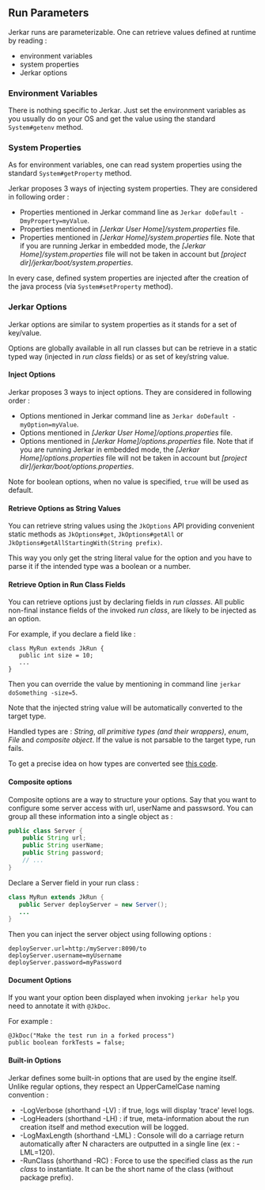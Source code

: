 ## Run Parameters

Jerkar runs are parameterizable. One can retrieve values defined at runtime by reading :

* environment variables
* system properties
* Jerkar options

### Environment Variables
There is nothing specific to Jerkar. Just set the environment variables as you usually do on your OS and get 
the value using the standard `System#getenv` method.

### System Properties
As for environment variables, one can read system properties using the standard `System#getProperty` method.

Jerkar proposes 3 ways of injecting system properties. They are considered in following order :

* Properties mentioned in Jerkar command line as `Jerkar doDefault -DmyProperty=myValue`.
* Properties mentioned in _[Jerkar User Home]/system.properties_ file. 
* Properties mentioned in _[Jerkar Home]/system.properties_ file. 
  Note that if you are running Jerkar in embedded mode, the _[Jerkar Home]/system.properties_ file will not be taken in account but _[project dir]/jerkar/boot/system.properties_.

In every case, defined system properties are injected after the creation of the java process (via `System#setProperty` method).

### Jerkar Options

Jerkar options are similar to system properties as it stands for a set of key/value. 

Options are globally available in all run classes but can be retrieve in a static typed way (injected in _run class_ fields) 
or as set of key/string value.

#### Inject Options

Jerkar proposes 3 ways to inject options. They are considered in following order :

* Options mentioned in Jerkar command line as `Jerkar doDefault -myOption=myValue`.
* Options mentioned in _[Jerkar User Home]/options.properties_ file.
* Options mentioned in _[Jerkar Home]/options.properties_ file. 
  Note that if you are running Jerkar in embedded mode, the _[Jerkar Home]/options.properties_ file will not be taken in account but _[project dir]/jerkar/boot/options.properties_.

Note for boolean options, when no value is specified, `true` will be used as default.

#### Retrieve Options as String Values

You can retrieve string values using the `JkOptions` API providing convenient static methods as `JkOptions#get`, `JkOptions#getAll` or `JkOptions#getAllStartingWith(String prefix)`.

This way you only get the string literal value for the option and you have to parse it if the intended type was a boolean or a number.

#### Retrieve Option in Run Class Fields

You can retrieve options just by declaring fields in _run classes_. 
All public non-final instance fields of the invoked _run class_, are likely to be injected as an option.

For example, if you declare a field like :

```
class MyRun extends JkRun {
   public int size = 10;
   ...
}
``` 
Then you can override the value by mentioning in command line `jerkar doSomething -size=5`.

Note that the injected string value will be automatically converted to the target type.

Handled types are : _String_, _all primitive types (and their wrappers)_, _enum_, _File_ and _composite object_.
If the value is not parsable to the target type, run fails. 

To get a precise idea on how types are converted see [this code](https://github.com/jerkar/jerkar/blob/master/org.jerkar.core/src/main/java/org/jerkar/tool/OptionInjector.java).

#### Composite options

Composite options are a way to structure your options. Say that you want to configure some server access with url, userName and passwsord. 
You can group all these information into a single object as :

```Java
public class Server {
    public String url;
    public String userName;
    public String password;
    // ...
}
```

Declare a Server field in your run class :

```Java
class MyRun extends JkRun {
   public Server deployServer = new Server();
   ...
}
```
Then you can inject the server object using following options :

```
deployServer.url=http:/myServer:8090/to
deployServer.username=myUsername
deployServer.password=myPassword
```

#### Document Options

If you want your option been displayed when invoking `jerkar help` you need to annotate it with `@JkDoc`.

For example :

```
@JkDoc("Make the test run in a forked process")
public boolean forkTests = false;
```

#### Built-in Options

Jerkar defines some built-in options that are used by the engine itself. Unlike regular options, they respect an UpperCamelCase naming
convention :

- -LogVerbose (shorthand -LV) : if true, logs will display 'trace' level logs.
- -LogHeaders (shorthand -LH) : if true, meta-information about the run creation itself and method execution will be logged.
- -LogMaxLength (shorthand -LML) : Console will do a carriage return automatically after N characters are outputted in a single line (ex : -LML=120).
- -RunClass (shorthand -RC) : Force to use the specified class as the _run class_ to instantiate. It can be the short name of the class (without package prefix).


